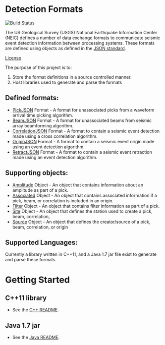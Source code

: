 # Detection Formats

[![Build Status](https://travis-ci.org/usgs/earthquake-detection-formats.svg?branch=master)](https://travis-ci.org/usgs/earthquake-detection-formats)

The US Geological Survey (USGS) National Earthquake Information Center (NEIC) defines a number of data exchange formats to communicate seismic event detection information between processing systems. These formats are defined using objects as defined in the [JSON standard](http://www.json.org).

[License](LICENSE.md)

The purpose of this project is to:
1. Store the format definitions in a source controlled manner.
2. Host libraries used to generate and parse the formats

## Defined formats:
* [PickJSON](PickJSON.md) Format - A format for unassociated picks from a waveform arrival time picking algorithm.
* [BeamJSON](BeamJSON.md) Format  - A format for unassociated beams from seismic array beamforming algorithm.
* [CorrelationJSON](CorrelationJSON.md) Format - A format to contain a seismic event detection made using a cross correlation algorithm.
* [OriginJSON](OriginJSON.md) Format - A format to contain a seismic event origin made using an event detection algorithm.
* [RetractJSON](RetractJSON.md) Format - A format to contain a seismic event retraction made using an event detection algorithm.

## Supporting objects:
* [Amplitude](Amplitude.md) Object - An object that contains information about an amplitude as part of a pick.
* [Associated](Associated.md) Object - An object that contains associated information if a pick, beam, or correlation is included in an origin.
* [Filter](Filter.md) Object - An object that contains filter information as part of a pick.
* [Site](Site.md) Object - An object that defines the station used to create a pick, beam, correlation,
* [Source](Source.md) Object - An object that defines the creator/source of a pick, beam, correlation, or origin

## Supported Languages:
Currently a library written in C++11, and a Java 1.7 jar file exist to generate and parse these formats.

Getting Started
=====

## C++11 library
* See the [C++ README](cpp/README.md).

## Java 1.7 jar
* See the [Java README](java/README.md).
